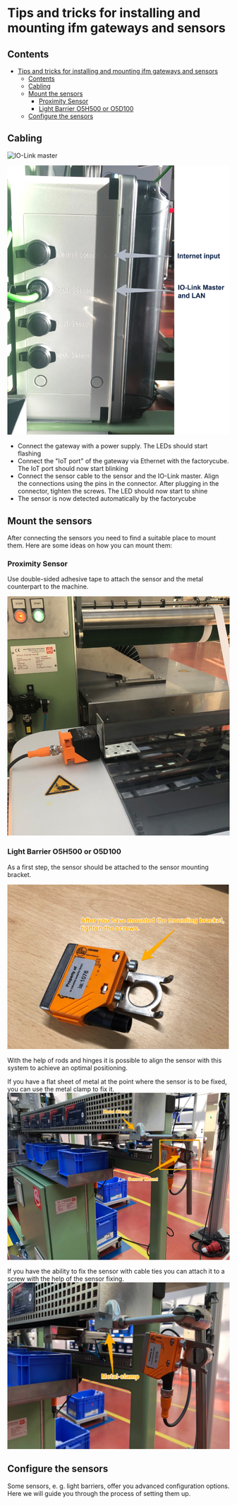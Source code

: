 # Tips and tricks for installing and mounting ifm gateways and sensors

## Contents

- [Tips and tricks for installing and mounting ifm gateways and sensors](#tips-and-tricks-for-installing-and-mounting-ifm-gateways-and-sensors)
  - [Contents](#contents)
  - [Cabling](#cabling)
  - [Mount the sensors](#mount-the-sensors)
    - [Proximity Sensor](#proximity-sensor)
    - [Light Barrier O5H500 or O5D100](#light-barrier-o5h500-or-o5d100)
  - [Configure the sensors](#configure-the-sensors)

## Cabling

![IO-Link master](images/iolinkmaster.png)

![Connections](images/anschluesse1.png)

- Connect the gateway with a power supply. The LEDs should start flashing
- Connect the "IoT port" of the gateway via Ethernet with the factorycube. The IoT port should now start blinking
- Connect the sensor cable to the sensor and the IO-Link master. Align the connections using the pins in the connector. After plugging in the connector, tighten the screws. The LED should now start to shine
- The sensor is now detected automatically by the factorycube

## Mount the sensors

After connecting the sensors you need to find a suitable place to mount them. Here are some ideas on how you can mount them:

### Proximity Sensor

Use double-sided adhesive tape to attach the sensor and the metal counterpart to the machine.

![inductive sensor](images/induktiv1.jpg)

### Light Barrier O5H500 or O5D100

As a first step, the sensor should be attached to the sensor mounting bracket.

![20190709_124751810_ios_(2).jpg](images/20190709_124751810_ios_(2).png)

With the help of rods and hinges it is possible to align the sensor with this system to achieve an optimal positioning.

If you have a flat sheet of metal at the point where the sensor is to be fixed, you can use the metal clamp to fix it.
![20190705_144144159_ios.jpg](images/20190705_144144159_ios.png)

If you have the ability to fix the sensor with cable ties you can attach it to a screw with the help of the sensor fixing.
![20190705_144151203_ios.jpg](images/20190705_144151203_ios.png)

## Configure the sensors

Some sensors, e. g. light barriers, offer you advanced configuration options. Here we will guide you through the process of setting them up.